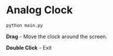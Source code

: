 # Analog Clock


```bash
python main.py
```

**Drag** - Move the clock around the screen.

**Double Click** - Exit

